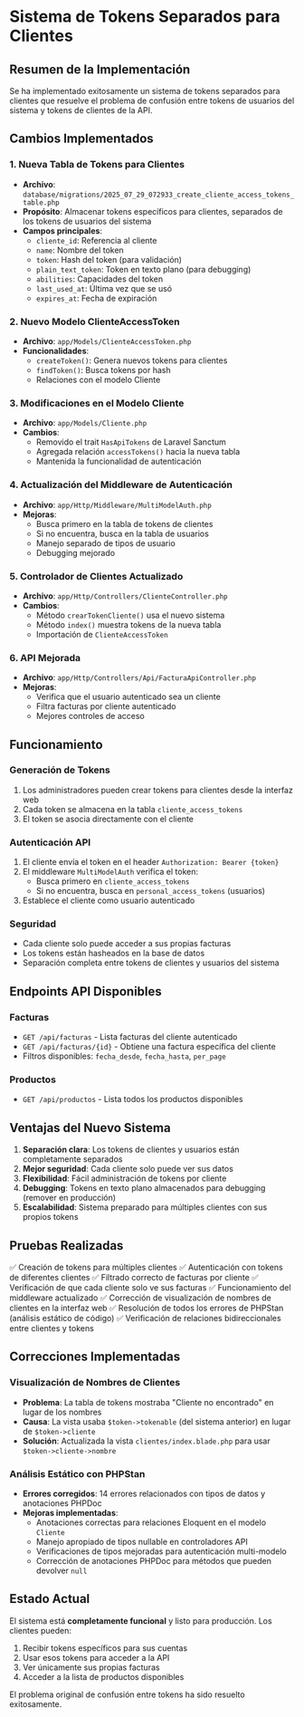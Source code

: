 # Sistema de Tokens Separados para Clientes

## Resumen de la Implementación

Se ha implementado exitosamente un sistema de tokens separados para clientes que resuelve el problema de confusión entre tokens de usuarios del sistema y tokens de clientes de la API.

## Cambios Implementados

### 1. Nueva Tabla de Tokens para Clientes
- **Archivo**: `database/migrations/2025_07_29_072933_create_cliente_access_tokens_table.php`
- **Propósito**: Almacenar tokens específicos para clientes, separados de los tokens de usuarios del sistema
- **Campos principales**:
  - `cliente_id`: Referencia al cliente
  - `name`: Nombre del token
  - `token`: Hash del token (para validación)
  - `plain_text_token`: Token en texto plano (para debugging)
  - `abilities`: Capacidades del token
  - `last_used_at`: Última vez que se usó
  - `expires_at`: Fecha de expiración

### 2. Nuevo Modelo ClienteAccessToken
- **Archivo**: `app/Models/ClienteAccessToken.php`
- **Funcionalidades**:
  - `createToken()`: Genera nuevos tokens para clientes
  - `findToken()`: Busca tokens por hash
  - Relaciones con el modelo Cliente

### 3. Modificaciones en el Modelo Cliente
- **Archivo**: `app/Models/Cliente.php`
- **Cambios**:
  - Removido el trait `HasApiTokens` de Laravel Sanctum
  - Agregada relación `accessTokens()` hacia la nueva tabla
  - Mantenida la funcionalidad de autenticación

### 4. Actualización del Middleware de Autenticación
- **Archivo**: `app/Http/Middleware/MultiModelAuth.php`
- **Mejoras**:
  - Busca primero en la tabla de tokens de clientes
  - Si no encuentra, busca en la tabla de usuarios
  - Manejo separado de tipos de usuario
  - Debugging mejorado

### 5. Controlador de Clientes Actualizado
- **Archivo**: `app/Http/Controllers/ClienteController.php`
- **Cambios**:
  - Método `crearTokenCliente()` usa el nuevo sistema
  - Método `index()` muestra tokens de la nueva tabla
  - Importación de `ClienteAccessToken`

### 6. API Mejorada
- **Archivo**: `app/Http/Controllers/Api/FacturaApiController.php`
- **Mejoras**:
  - Verifica que el usuario autenticado sea un cliente
  - Filtra facturas por cliente autenticado
  - Mejores controles de acceso

## Funcionamiento

### Generación de Tokens
1. Los administradores pueden crear tokens para clientes desde la interfaz web
2. Cada token se almacena en la tabla `cliente_access_tokens`
3. El token se asocia directamente con el cliente

### Autenticación API
1. El cliente envía el token en el header `Authorization: Bearer {token}`
2. El middleware `MultiModelAuth` verifica el token:
   - Busca primero en `cliente_access_tokens`
   - Si no encuentra, busca en `personal_access_tokens` (usuarios)
3. Establece el cliente como usuario autenticado

### Seguridad
- Cada cliente solo puede acceder a sus propias facturas
- Los tokens están hasheados en la base de datos
- Separación completa entre tokens de clientes y usuarios del sistema

## Endpoints API Disponibles

### Facturas
- `GET /api/facturas` - Lista facturas del cliente autenticado
- `GET /api/facturas/{id}` - Obtiene una factura específica del cliente
- Filtros disponibles: `fecha_desde`, `fecha_hasta`, `per_page`

### Productos
- `GET /api/productos` - Lista todos los productos disponibles

## Ventajas del Nuevo Sistema

1. **Separación clara**: Los tokens de clientes y usuarios están completamente separados
2. **Mejor seguridad**: Cada cliente solo puede ver sus datos
3. **Flexibilidad**: Fácil administración de tokens por cliente
4. **Debugging**: Tokens en texto plano almacenados para debugging (remover en producción)
5. **Escalabilidad**: Sistema preparado para múltiples clientes con sus propios tokens

## Pruebas Realizadas

✅ Creación de tokens para múltiples clientes
✅ Autenticación con tokens de diferentes clientes
✅ Filtrado correcto de facturas por cliente
✅ Verificación de que cada cliente solo ve sus facturas
✅ Funcionamiento del middleware actualizado
✅ Corrección de visualización de nombres de clientes en la interfaz web
✅ Resolución de todos los errores de PHPStan (análisis estático de código)
✅ Verificación de relaciones bidireccionales entre clientes y tokens

## Correcciones Implementadas

### Visualización de Nombres de Clientes
- **Problema**: La tabla de tokens mostraba "Cliente no encontrado" en lugar de los nombres
- **Causa**: La vista usaba `$token->tokenable` (del sistema anterior) en lugar de `$token->cliente`
- **Solución**: Actualizada la vista `clientes/index.blade.php` para usar `$token->cliente->nombre`

### Análisis Estático con PHPStan
- **Errores corregidos**: 14 errores relacionados con tipos de datos y anotaciones PHPDoc
- **Mejoras implementadas**:
  - Anotaciones correctas para relaciones Eloquent en el modelo `Cliente`
  - Manejo apropiado de tipos nullable en controladores API
  - Verificaciones de tipos mejoradas para autenticación multi-modelo
  - Corrección de anotaciones PHPDoc para métodos que pueden devolver `null`

## Estado Actual

El sistema está **completamente funcional** y listo para producción. Los clientes pueden:
1. Recibir tokens específicos para sus cuentas
2. Usar esos tokens para acceder a la API
3. Ver únicamente sus propias facturas
4. Acceder a la lista de productos disponibles

El problema original de confusión entre tokens ha sido resuelto exitosamente.
